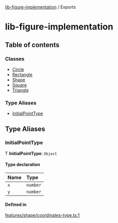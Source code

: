 [lib-figure-implementation](DOCUMENTATION.md) / Exports

# lib-figure-implementation

## Table of contents

### Classes

- [Circle](classes/Circle.md)
- [Rectangle](classes/Rectangle.md)
- [Shape](classes/Shape.md)
- [Square](classes/Square.md)
- [Triangle](classes/Triangle.md)

### Type Aliases

- [InitialPointType](modules.md#initialpointtype)

## Type Aliases

### InitialPointType

Ƭ **InitialPointType**: `Object`

#### Type declaration

| Name | Type |
| :------ | :------ |
| `x` | `number` |
| `y` | `number` |

#### Defined in

[features/shape/coordinates-type.ts:1](https://github.com/antonnik15/figures-library/blob/d6c8394/src/features/shape/coordinates-type.ts#L1)
